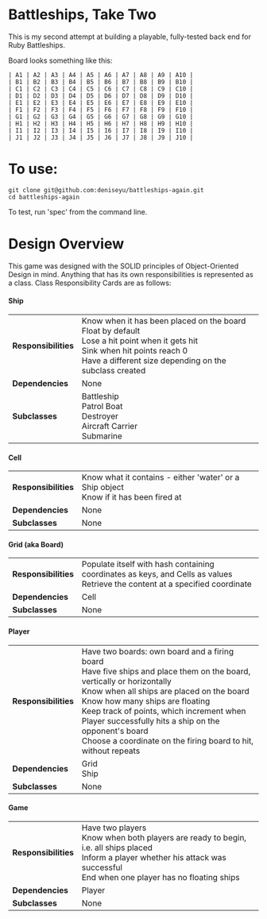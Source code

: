 # Battleships, Take Two

This is my second attempt at building a playable, fully-tested back end for Ruby Battleships.

Board looks something like this:

```
| A1 | A2 | A3 | A4 | A5 | A6 | A7 | A8 | A9 | A10 |
| B1 | B2 | B3 | B4 | B5 | B6 | B7 | B8 | B9 | B10 |
| C1 | C2 | C3 | C4 | C5 | C6 | C7 | C8 | C9 | C10 |
| D1 | D2 | D3 | D4 | D5 | D6 | D7 | D8 | D9 | D10 |
| E1 | E2 | E3 | E4 | E5 | E6 | E7 | E8 | E9 | E10 |
| F1 | F2 | F3 | F4 | F5 | F6 | F7 | F8 | F9 | F10 |
| G1 | G2 | G3 | G4 | G5 | G6 | G7 | G8 | G9 | G10 |
| H1 | H2 | H3 | H4 | H5 | H6 | H7 | H8 | H9 | H10 |
| I1 | I2 | I3 | I4 | I5 | I6 | I7 | I8 | I9 | I10 |
| J1 | J2 | J3 | J4 | J5 | J6 | J7 | J8 | J9 | J10 |
```

# To use:

```
git clone git@github.com:deniseyu/battleships-again.git
cd battleships-again
```

To test, run 'spec' from the command line.

# Design Overview

This game was designed with the SOLID principles of Object-Oriented Design in mind. Anything that has its own responsibilities is represented as a class. Class Responsibility Cards are as follows:

#### Ship
<table>
  <tr>
    <td><b>Responsibilities</b></td>
    <td>
      Know when it has been placed on the board
      <br>Float by default
      <br>Lose a hit point when it gets hit
      <br>Sink when hit points reach 0
      <br>Have a different size depending on the subclass created
    </td>
  </tr>
  <tr>
    <td><b>Dependencies</b></td>
    <td>None</td>
  </tr>
  <tr>
    <td><b>Subclasses</b></td>
    <td>
      Battleship
      <br>Patrol Boat
      <br>Destroyer
      <br>Aircraft Carrier
      <br>Submarine
    </td>
  </tr>
</table>

#### Cell

<table>
  <tr>
    <td><b>Responsibilities</b></td>
    <td>
      Know what it contains - either 'water' or a Ship object
      <br>Know if it has been fired at
    </td>
  </tr>
  <tr>
    <td><b>Dependencies</b></td>
    <td>None</td>
  </tr>
  <tr>
    <td><b>Subclasses</b></td>
    <td>None</td>
  </tr>
</table>

#### Grid (aka Board)

<table>
  <tr>
    <td><b>Responsibilities</b></td>
    <td>
      Populate itself with hash containing coordinates as keys, and Cells as values
      <br>Retrieve the content at a specified coordinate
    </td>
  </tr>
  <tr>
    <td><b>Dependencies</b></td>
    <td>Cell</td>
  </tr>
  <tr>
    <td><b>Subclasses</b></td>
    <td>None</td>
  </tr>
</table>

#### Player

<table>
  <tr>
    <td><b>Responsibilities</b></td>
    <td>
      Have two boards: own board and a firing board
      <br>Have five ships and place them on the board, vertically or horizontally
      <br>Know when all ships are placed on the board
      <br>Know how many ships are floating
      <br>Keep track of points, which increment when Player successfully hits a ship on the opponent's board
      <br>Choose a coordinate on the firing board to hit, without repeats
    </td>
  </tr>
  <tr>
    <td><b>Dependencies</b></td>
    <td>Grid
      <br>Ship
    </td>
  </tr>
  <tr>
    <td><b>Subclasses</b></td>
    <td>None</td>
  </tr>
</table>

#### Game

<table>
  <tr>
    <td><b>Responsibilities</b></td>
    <td>
      Have two players
      <br>Know when both players are ready to begin, i.e. all ships placed
      <br>Inform a player whether his attack was successful
      <br>End when one player has no floating ships
    </td>
  </tr>
  <tr>
    <td><b>Dependencies</b></td>
    <td>Player
    </td>
  </tr>
  <tr>
    <td><b>Subclasses</b></td>
    <td>None</td>
  </tr>
</table>
